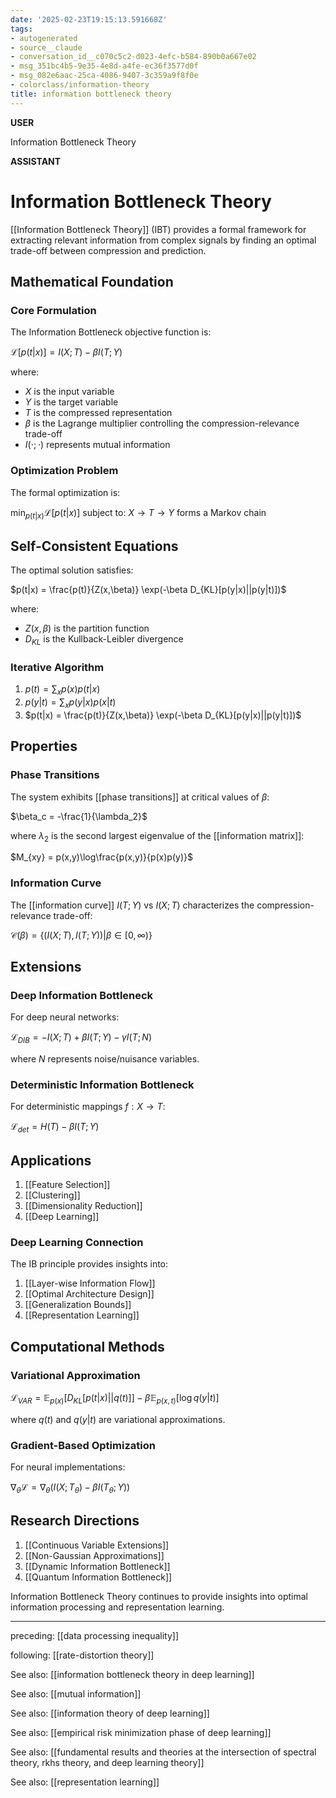 ```yaml
---
date: '2025-02-23T19:15:13.591668Z'
tags:
- autogenerated
- source__claude
- conversation_id__c070c5c2-d023-4efc-b584-890b0a667e02
- msg_351bc4b5-9e35-4e8d-a4fe-ec36f3577d0f
- msg_082e6aac-25ca-4086-9407-3c359a9f8f0e
- colorclass/information-theory
title: information bottleneck theory
---
```


**USER**

Information Bottleneck Theory


**ASSISTANT**

# Information Bottleneck Theory

[[Information Bottleneck Theory]] (IBT) provides a formal framework for extracting relevant information from complex signals by finding an optimal trade-off between compression and prediction.

## Mathematical Foundation

### Core Formulation

The Information Bottleneck objective function is:

$\mathcal{L}[p(t|x)] = I(X;T) - \beta I(T;Y)$

where:
- $X$ is the input variable
- $Y$ is the target variable
- $T$ is the compressed representation
- $\beta$ is the Lagrange multiplier controlling the compression-relevance trade-off
- $I(\cdot;\cdot)$ represents mutual information

### Optimization Problem

The formal optimization is:

$\min_{p(t|x)} \mathcal{L}[p(t|x)]$ subject to: $X \to T \to Y$ forms a Markov chain

## Self-Consistent Equations

The optimal solution satisfies:

$p(t|x) = \frac{p(t)}{Z(x,\beta)} \exp(-\beta D_{KL}[p(y|x)||p(y|t)])$

where:
- $Z(x,\beta)$ is the partition function
- $D_{KL}$ is the Kullback-Leibler divergence

### Iterative Algorithm

1. $p(t) = \sum_x p(x)p(t|x)$
2. $p(y|t) = \sum_x p(y|x)p(x|t)$
3. $p(t|x) = \frac{p(t)}{Z(x,\beta)} \exp(-\beta D_{KL}[p(y|x)||p(y|t)])$

## Properties

### Phase Transitions

The system exhibits [[phase transitions]] at critical values of $\beta$:

$\beta_c = -\frac{1}{\lambda_2}$

where $\lambda_2$ is the second largest eigenvalue of the [[information matrix]]:

$M_{xy} = p(x,y)\log\frac{p(x,y)}{p(x)p(y)}$

### Information Curve

The [[information curve]] $I(T;Y)$ vs $I(X;T)$ characterizes the compression-relevance trade-off:

$\mathcal{C}(\beta) = \{(I(X;T), I(T;Y)) | \beta \in [0,\infty)\}$

## Extensions

### Deep Information Bottleneck

For deep neural networks:

$\mathcal{L}_{DIB} = -I(X;T) + \beta I(T;Y) - \gamma I(T;N)$

where $N$ represents noise/nuisance variables.

### Deterministic Information Bottleneck

For deterministic mappings $f: X \to T$:

$\mathcal{L}_{det} = H(T) - \beta I(T;Y)$

## Applications

1. [[Feature Selection]]
2. [[Clustering]]
3. [[Dimensionality Reduction]]
4. [[Deep Learning]]

### Deep Learning Connection

The IB principle provides insights into:
1. [[Layer-wise Information Flow]]
2. [[Optimal Architecture Design]]
3. [[Generalization Bounds]]
4. [[Representation Learning]]

## Computational Methods

### Variational Approximation

$\mathcal{L}_{VAR} = \mathbb{E}_{p(x)}[D_{KL}[p(t|x)||q(t)]] - \beta \mathbb{E}_{p(x,t)}[\log q(y|t)]$

where $q(t)$ and $q(y|t)$ are variational approximations.

### Gradient-Based Optimization

For neural implementations:

$\nabla_\theta \mathcal{L} = \nabla_\theta(I(X;T_\theta) - \beta I(T_\theta;Y))$

## Research Directions

1. [[Continuous Variable Extensions]]
2. [[Non-Gaussian Approximations]]
3. [[Dynamic Information Bottleneck]]
4. [[Quantum Information Bottleneck]]

Information Bottleneck Theory continues to provide insights into optimal information processing and representation learning.


---

preceding: [[data processing inequality]]  


following: [[rate-distortion theory]]

See also: [[information bottleneck theory in deep learning]]


See also: [[mutual information]]


See also: [[information theory of deep learning]]


See also: [[empirical risk minimization phase of deep learning]]


See also: [[fundamental results and theories at the intersection of spectral theory, rkhs theory, and deep learning theory]]


See also: [[representation learning]]